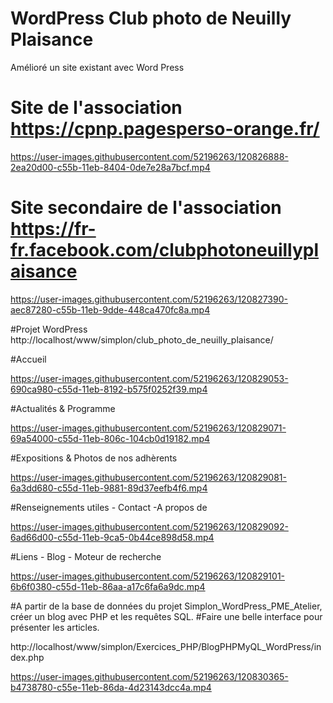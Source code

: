 # WordPress Club photo de Neuilly Plaisance
Amélioré un site existant avec Word Press

# Site de l'association https://cpnp.pagesperso-orange.fr/
https://user-images.githubusercontent.com/52196263/120826888-2ea20d00-c55b-11eb-8404-0de7e28a7bcf.mp4

# Site secondaire de l'association https://fr-fr.facebook.com/clubphotoneuillyplaisance
https://user-images.githubusercontent.com/52196263/120827390-aec87280-c55b-11eb-9dde-448ca470fc8a.mp4

#Projet WordPress http://localhost/www/simplon/club_photo_de_neuilly_plaisance/

#Accueil

https://user-images.githubusercontent.com/52196263/120829053-690ca980-c55d-11eb-8192-b575f0252f39.mp4

#Actualités & Programme

https://user-images.githubusercontent.com/52196263/120829071-69a54000-c55d-11eb-806c-104cb0d19182.mp4

#Expositions & Photos de nos adhèrents

https://user-images.githubusercontent.com/52196263/120829081-6a3dd680-c55d-11eb-9881-89d37eefb4f6.mp4

#Renseignements utiles - Contact -A propos de

https://user-images.githubusercontent.com/52196263/120829092-6ad66d00-c55d-11eb-9ca5-0b44ce898d58.mp4

#Liens - Blog - Moteur de recherche

https://user-images.githubusercontent.com/52196263/120829101-6b6f0380-c55d-11eb-86aa-a17c6fa6a9dc.mp4

#A partir de la base de données du projet Simplon_WordPress_PME_Atelier, créer un blog avec PHP et les requêtes SQL.
#Faire une belle interface pour présenter les articles.

http://localhost/www/simplon/Exercices_PHP/BlogPHPMyQL_WordPress/index.php

https://user-images.githubusercontent.com/52196263/120830365-b4738780-c55e-11eb-86da-4d23143dcc4a.mp4
